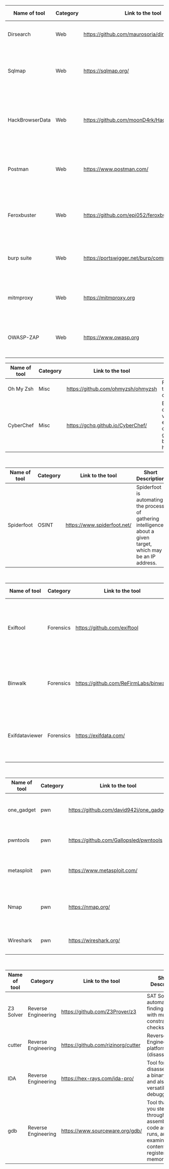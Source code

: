 | Name of tool     | Category            | Link to the tool                            | Short Discription                                                                                                                              |
|--------------    |-----------          |-----------------------------------------    |---------------------------------------------------------------------------------                                                               |
| Dirsearch        | Web                 | https://github.com/maurosoria/dirsearch     | Tool for scanning a website path.                                                                                                              |
| Sqlmap           | Web                 | https://sqlmap.org/                         | automates the process of detecting and exploiting SQL injection                                                                                |
| HackBrowserData  | Web                 | https://github.com/moonD4rk/HackBrowserData | Tools that could help us decrypt data like password, bookmark, history from the browser.                                                       |
| Postman          | Web                 | https://www.postman.com/                    | Tool for testing API calls and stubing the data to APIs to mock the calls    |
| Feroxbuster      | Web                 | https://github.com/epi052/feroxbuster       |A simple, fast, recursive content discovery tool written in Rust            |
| burp suite       | Web                 | https://portswigger.net/burp/communitydownload |It is tool for performing security testing of web applications.|
| mitmproxy        | Web                 | https://mitmproxy.org                       | Mitmproxy is a free and open source interactive HTTPS proxy. |
| OWASP-ZAP        | Web                 | https://www.owasp.org                       | Web applications are scanned using the Owasp-zap utility. |




| Name of tool     | Category            | Link to the tool                            | Short Description                                                                                                                              |
|--------------    |-----------          |-----------------------------------------    |---------------------------------------------------------------------------------                                                               |
| Oh My Zsh        | Misc                | https://github.com/ohmyzsh/ohmyzsh          | Framework for zsh terminal customization.                                                                                                      |
| CyberChef        | Misc                | https://gchq.github.io/CyberChef/           | Browser tool for quickly testing various encoding/encryption operations on a given input, such as base64, XOR, hexdumping, ...                 |

<br>

| Name of tool     | Category            | Link to the tool                            | Short Description                                                                                                                              |
|--------------    |-----------          |-----------------------------------------    |---------------------------------------------------------------------------------                                                               |
| Spiderfoot       | OSINT               | https://www.spiderfoot.net/                 | Spiderfoot is automating the process of gathering intelligence about a given target, which may be an IP address.                               |

<br>

| Name of tool     | Category            | Link to the tool                            | Short Description                                                                                                                              |
|--------------    |-----------          |-----------------------------------------    |---------------------------------------------------------------------------------                                                               |
| Exiftool         | Forensics           | https://github.com/exiftool                 | Tool for looking into meta data and other useful information related to a particular image file                                                | 
| Binwalk          | Forensics           | https://github.com/ReFirmLabs/binwalk       | Tool for searching a given binary image for embedded files and executable code.                                                                |
| Exifdataviewer   | Forensics           | https://exifdata.com/                       | EXIFdata.com is an online applicatation that lets you take a deeper look at your favorite images!                                                |

<br>

| Name of tool     | Category            | Link to the tool                            | Short Description                                                                                                                              |
|--------------    |-----------          |-----------------------------------------    |---------------------------------------------------------------------------------                                                               |
| one_gadget       | pwn                 | https://github.com/david942j/one_gadget     | Tool for finding ROP-tools in libc6.so.6                                                                                                       |
| pwntools         | pwn                 | https://github.com/Gallopsled/pwntools      | Library to develop exploits in Python                                                                                                          | 
| metasploit       | pwn                 | https://www.metasploit.com/                 | Very powerful penetration testing framework                                                                                                    |
| Nmap             | pwn                 | https://nmap.org/                           | utility for network discovery and security auditing.                                                                                           |
| Wireshark             | pwn                 | https://wireshark.org/                           | Network protocol analyzer tool                                                                                           |

<br>


| Name of tool     | Category            | Link to the tool                            | Short Description                                                                                                                              |
|--------------    |-----------          |-----------------------------------------    |---------------------------------------------------------------------------------                                                               |
| Z3 Solver        | Reverse Engineering | https://github.com/Z3Prover/z3              | SAT Solver for automating finding value with multiple constraint checks                                                                        |
| cutter           | Reverse Engineering | https://github.com/rizinorg/cutter          | Reverse Engineering platform (disassembler)                                                                                                    |
| IDA              | Reverse Engineering | https://hex-rays.com/ida-pro/               | Tool for disassembling a binary file and also a versatile debugger                                                                             |
| gdb              | Reverse Engineering | https://www.sourceware.org/gdb/             | Tool that lets you step through the assembly code as it runs, and examine the contents of registers and memory.                                |

